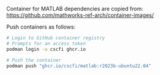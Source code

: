 Container for MATLAB dependencies are copied from:
https://github.com/mathworks-ref-arch/container-images/

Push containers as follows:

```bash
# Login to GitHub container registry
# Prompts for an access token
podman login -u cscfi ghcr.io

# Push the container
podman push "ghcr.io/cscfi/matlab:r2023b-ubuntu22.04"
```
